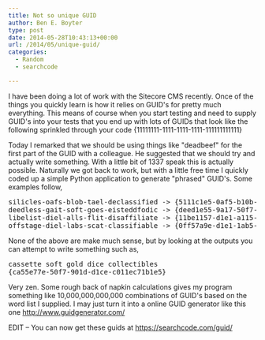 ```yaml
---
title: Not so unique GUID
author: Ben E. Boyter
type: post
date: 2014-05-28T10:43:13+00:00
url: /2014/05/unique-guid/
categories:
  - Random
  - searchcode

---
```

I have been doing a lot of work with the Sitecore CMS recently. Once of the things you quickly learn is how it relies on GUID's for pretty much everything. This means of course when you start testing and need to supply GUID's into your tests that you end up with lots of GUIDs that look like the following sprinkled through your code {11111111-1111-1111-1111-111111111111}

Today I remarked that we should be using things like "deadbeef" for the first part of the GUID with a colleague. He suggested that we should try and actually write something. With a little bit of 1337 speak this is actually possible. Naturally we got back to work, but with a little free time I quickly coded up a simple Python application to generate "phrased" GUID's. Some examples follow,

<pre>silicles-oafs-blob-tael-declassified -&gt; {5111c1e5-0af5-b10b-7ae1-dec1a551f1ed}
deedless-gait-soft-goes-eisteddfodic -&gt; {deed1e55-9a17-50f7-90e5-e157eddf0d1c}
libelist-diel-alls-flit-disaffiliate -&gt; {11be1157-d1e1-a115-f117-d15aff111a7e}
offstage-diel-labs-scat-classifiable -&gt; {0ff57a9e-d1e1-1ab5-5ca7-c1a551f1ab1e}
</pre>

None of the above are make much sense, but by looking at the outputs you can attempt to write something such as,

<pre>cassette soft gold dice collectibles
{ca55e77e-50f7-901d-d1ce-c011ec71b1e5}
</pre>

Very zen. Some rough back of napkin calculations gives my program something like 10,000,000,000,000 combinations of GUID's based on the word list I supplied. I may just turn it into a online GUID generator like this one http://www.guidgenerator.com/

EDIT &#8211; You can now get these guids at <https://searchcode.com/guid/>